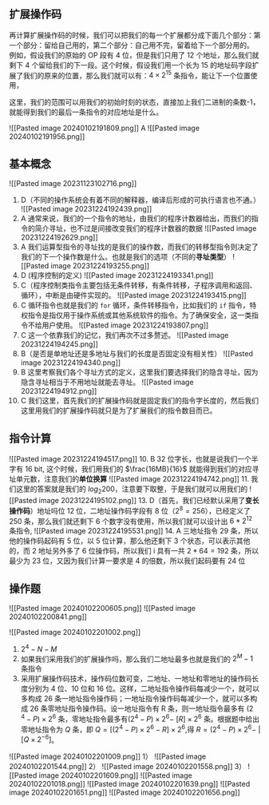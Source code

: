 ## 扩展操作码
再计算扩展操作码的时候，我们可以把我们的每一个扩展都分成下面几个部分：第一个部分：留给自己用的，第二个部分：自己用不完，留着给下一个部分用的。
例如，假设我们的原始的 OP 段有 4 位，但是我们只用了 12 个地址，那么我们就剩下 4 个留给我们的下一段。这个时候，假设我们用一个长为 15 的地址码字段扩展了我们的原来的位置，那么我们就可以有：$4\times2^{15}$ 条指令，能让下一个位置使用，

这里，我们的范围可以用我们的初始时刻的状态，直接加上我们二进制的条数-1，就能得到我们的最后一条指令的对应地址是什么。

![[Pasted image 20240102191809.png]]
A
![[Pasted image 20240102191956.png]]

## 基本概念
![[Pasted image 20231123102716.png]]
1. D（不同的操作系统会有着不同的解释器，编译后形成的可执行语言也不通。）
![[Pasted image 20231224192439.png]]
2. A 通常来说，我们的一个指令的地址，由我们的程序计数器给出，而我们的指令的简介寻址，也不过是间接改变我们的程序计数器的数据
![[Pasted image 20231224192629.png]]
3. A 我们运算型指令的寻址找的是我们的操作数，而我们的转移型指令则决定了我们的下一个操作数是什么。也就是我们的选项（不同的**寻址类型**）
![[Pasted image 20231224193255.png]]
4. D (程序控制的定义)
![[Pasted image 20231224193341.png]]
05. C（程序控制类指令主要包括无条件转移，有条件转移，子程序调用和返回、循环），中断是由硬件实现的。
![[Pasted image 20231224193415.png]]
6. C 循环指令也就是我们的 `for` 循环，条件转移指令，比如我们的 `if` 指令，特权指令是指仅用于操作系统或其他系统软件的指令。为了确保安全，这一类指令不给用户使用。
![[Pasted image 20231224193807.png]]
07. C 这一个依靠我们的记忆，我们再次不过多赘述。
![[Pasted image 20231224194245.png]]
08. B（是否是单地址还是多地址与我们的长度是否固定没有相关性）
![[Pasted image 20231224194340.png]]
09. B 这里考察我们各个寻址方式的定义，这里我们要选择我们的隐含寻址，因为隐含寻址相当于不用地址就能去寻址。
![[Pasted image 20231224194912.png]]
12. C 我们这里，首先我们的扩展操作码就是固定我们的指令字长度的，然后我们这里用我们的扩展操作码就只是为了扩展我们的指令数目而已。
## 指令计算
![[Pasted image 20231224194517.png]]
10. B 32 位字长，也就是说我们一个半字有 16 bit, 这个时候，我们用我们的 $\frac{16MB}{16}$ 就能得到我们的对应寻址单元数，注意我们的**单位换算**
![[Pasted image 20231224194742.png]]
11. 我们这里的答案就是我们的 $log_{2}200$，注意要下取整，于是我们就可以用我们的
![[Pasted image 20231224195102.png]]
13. D（首先，我们已经默认采用了**变长操作码**）地址吗位 12 位，二地址操作码字段有 8 位（$2^8=256$），已经定义了 250 条，那么我们就还剩下 6 个数字没有使用，所以我们就可以设计出 $6*2^{12}$ 条指令,
![[Pasted image 20231224195531.png]]
14. A 三地址指令 29 条，所以他的操作码起码有 5 位，以 5 位计算，那么他还剩下 3 个状态，可以表示其他的，而 2 地址另外多了 6 位操作码，所以我们 i 具有一共 $2*64=192$ 条，所以最少为 23 位，又因为我们计算一要求是 4 的倍数，所以我们起码要有 24 位

## 操作题
![[Pasted image 20240102200605.png]]
![[Pasted image 20240102200841.png]]

![[Pasted image 20240102201002.png]]
1) $2^{4}-N-M$
2) 如果我们采用我们的扩展操作吗，那么我们二地址最多也就是我们的 $2^{M}-1$ 条指令
3) 采用扩展操作码技术，操作码位数可变，二地址、一地址和零地址的操作码长度分别为 4 位、10 位和 16 位。这样，二地址指令操作码每减少一个，就可以多构成 26 条一地址指令操作码；一地址指令操作码每减少一个，就可以多构成 26 条零地址指令操作码。设一地址指令有 R 条，则一地址指令最多有 (2 $^4-P)\times2^6$ 条，零地址指令最多有($2^4-P)\times 2^6-$ $[R]\times 2^6$ 条。根据题中给出零地址指令为 $Q$ 条，即 $Q=[(2^4-P)\times2^6-R]\times2^6$,得 $R=(2^4-P)\times2^6-$ $|[Q\times2^{-6}]$。

![[Pasted image 20240102201009.png]]
	1） ![[Pasted image 20240102201544.png]] 2）
	![[Pasted image 20240102201558.png]]
	3）
	![[Pasted image 20240102201609.png]]
![[Pasted image 20240102201018.png]]
![[Pasted image 20240102201639.png]]
![[Pasted image 20240102201651.png]]
![[Pasted image 20240102201656.png]]